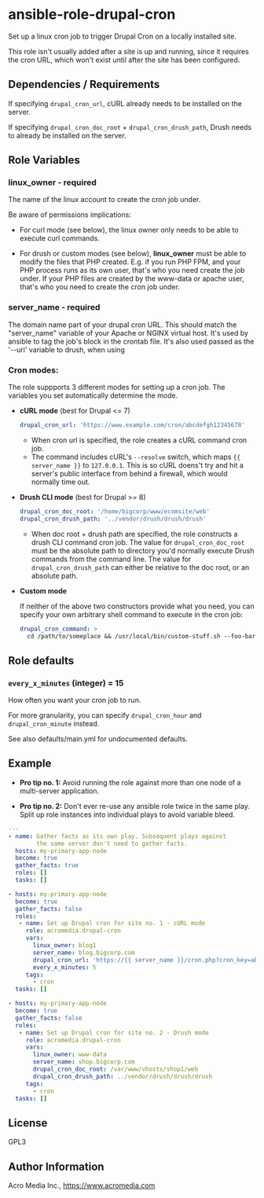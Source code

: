 # ansible-role-drupal-cron
Set up a linux cron job to trigger Drupal Cron on a locally installed site.

This role isn't usually added after a site is up and running, since it requires the cron URL, which won't exist until after the site has been configured.

## Dependencies / Requirements
If specifying `drupal_cron_url`, cURL already needs to be installed on the server.

If specifying `drupal_cron_doc_root` + `drupal_cron_drush_path`, Drush needs to already be installed on the server.

## Role Variables

### **linux_owner** - required
The name of the linux account to create the cron job under.

Be aware of permissions implications:

- For curl mode (see below), the linux owner only needs to be able to execute curl commands.

- For drush or custom modes (see below), **linux_owner** must be able to modify the files that PHP created. E.g. if you run PHP FPM, and your PHP process runs as its own user, that's who you need create the job under. If your PHP files are created by the www-data or apache user, that's who you need to create the cron job under.

### **server_name** - required
The domain name part of your drupal cron URL. This should match the "server_name" variable of your Apache or NGINX virtual host. It's used by ansible to tag the job's block in the crontab file. It's also used passed as the '--uri' variable to drush, when using

### Cron modes:

The role suppports 3 different modes for setting up a cron job. The variables you set automatically determine the mode.

- **cURL mode** (best for Drupal <= 7)

  ```yaml
  drupal_cron_url: 'https://www.example.com/cron/abcdefgh12345678'
  ```
  - When cron url is specified, the role creates a cURL command cron job.
  - The command includes cURL's `--resolve` switch, which maps `{{ server_name }}` to `127.0.0.1`. This is so cURL doens't try and hit a server's public interface from behind a firewall, which would normally time out.


- **Drush CLI mode** (best for Drupal >= 8)

  ```yaml
  drupal_cron_doc_root: '/home/bigcorp/www/ecomsite/web'
  drupal_cron_drush_path: '../vendor/drush/drush/drush'
  ```

  - When doc root + drush path are specified, the role constructs a drush CLI command cron job. The value for `drupal_cron_doc_root` must be the absolute path to directory you'd normally execute Drush commands from the command line. The value for `drupal_cron_drush_path` can either be relative to the doc root, or an absolute path.


- **Custom mode**

  If neither of the above two constructors provide what you need, you can specify your own arbitrary shell command to execute in the cron job:

  ```yaml
  drupal_cron_command: >
    cd /path/to/someplace && /usr/local/bin/custom-stuff.sh --foo-bar
  ```

## Role defaults

### `every_x_minutes` (integer) = 15
How often you want your cron job to run.

For more granularity, you can specify `drupal_cron_hour` and `drupal_cron_minute` instead.

See also defaults/main.yml for undocumented defaults.



## Example

* **Pro tip no. 1:** Avoid running the role against more than one node of a multi-server application.

* **Pro tip no. 2:** Don't ever re-use any ansible role twice in the same play. Split up role instances into individual plays to avoid variable bleed.

```yaml
---
- name: Gather facts as its own play. Subsequent plays against
        the same server don't need to gather facts.
  hosts: my-primary-app-node   
  become: true
  gather_facts: true
  roles: []
  tasks: []

- hosts: my-primary-app-node   
  become: true
  gather_facts: false
  roles:
   - name: Set up Drupal cron for site no. 1 - cURL mode
     role: acromedia.drupal-cron
     vars:
       linux_owner: blog1
       server_name: blog.bigcorp.com
       drupal_cron_url: 'https://{{ server_name }}/cron.php?cron_key=abcdefgh12345678'
       every_x_minutes: 5
     tags:
       - cron
  tasks: []

- hosts: my-primary-app-node   
  become: true
  gather_facts: false
  roles:
   - name: Set up Drupal cron for site no. 2 - Drush mode
     role: acromedia.drupal-cron
     vars:
       linux_owner: www-data
       server_name: shop.bigcorp.com
       drupal_cron_doc_root: /var/www/vhosts/shop1/web
       drupal_cron_drush_path: ../vendor/drush/drush/drush
     tags:
       - cron
  tasks: []
```

## License
GPL3

## Author Information
Acro Media Inc., https://www.acromedia.com
